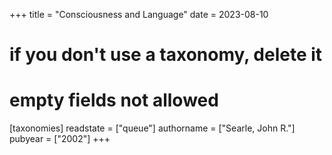 +++
title = "Consciousness and Language"
date = 2023-08-10
# if you don't use a taxonomy, delete it
# empty fields not allowed
[taxonomies]
  readstate = ["queue"]
  authorname = ["Searle, John R."]
  pubyear = ["2002"]
+++


